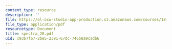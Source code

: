 ```yaml
---
content_type: resource
description: ''
file: https://ol-ocw-studio-app-production.s3.amazonaws.com/courses/18-996-random-matrix-theory-and-its-applications-spring-2004/c93b7f672be5239167dc746b8a9cadb6_spectra_20.pdf
file_type: application/pdf
resourcetype: Document
title: spectra_20.pdf
uid: c93b7f67-2be5-2391-67dc-746b8a9cadb6
---
```


